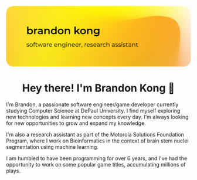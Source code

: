 <img src="./files/header.png"  style="border-radius:20px"/>

<h1 align="center">Hey there! I'm Brandon Kong 👋</h1>
<p>

I'm Brandon, a passionate software engineer/game developer currently studying Computer Science at DePaul University. I find myself exploring new technologies and learning new concepts every day. I'm always looking for new opportunities to grow and expand my knowledge.

I'm also a research assistant as part of the Motorola Solutions Foundation Program, where I work on Bioinformatics in the context of
brain stem nuclei segmentation using machine learning.

I am humbled to have been programming for over 6 years, and I've 
had the opportunity to work on some popular game titles, accumulating
millions of plays. 

</p>
